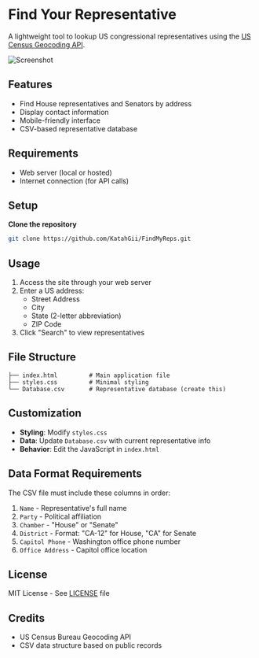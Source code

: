 # Find Your Representative

A lightweight tool to lookup US congressional representatives using the [US Census Geocoding API](https://geocoding.geo.census.gov/geocoder/).

![Screenshot](screenshot.png)

## Features
- Find House representatives and Senators by address
- Display contact information
- Mobile-friendly interface
- CSV-based representative database

## Requirements
- Web server (local or hosted)
- Internet connection (for API calls)

## Setup
**Clone the repository**
   ```bash
   git clone https://github.com/KatahGii/FindMyReps.git
   ```

## Usage
1. Access the site through your web server
2. Enter a US address:
   - Street Address
   - City
   - State (2-letter abbreviation)
   - ZIP Code
3. Click "Search" to view representatives

## File Structure
```
├── index.html         # Main application file
├── styles.css         # Minimal styling
└── Database.csv       # Representative database (create this)
```

## Customization
- **Styling**: Modify `styles.css`
- **Data**: Update `Database.csv` with current representative info
- **Behavior**: Edit the JavaScript in `index.html`

## Data Format Requirements
The CSV file must include these columns in order:
1. `Name` - Representative's full name
2. `Party` - Political affiliation 
3. `Chamber` - "House" or "Senate"
4. `District` - Format: "CA-12" for House, "CA" for Senate
5. `Capitol Phone` - Washington office phone number
6. `Office Address` - Capitol office location

## License
MIT License - See [LICENSE](LICENSE) file

## Credits
- US Census Bureau Geocoding API
- CSV data structure based on public records
````
